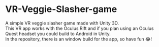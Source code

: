 # VR-Veggie-Slasher-game
A simple VR veggie slasher game made with Unity 3D. \
This VR app works with the Oculus Rift and if you plan using an Oculus Quest headset you could build to Android in Unity. \
In the repository, there is an window build for the app, so have fun 😂!
